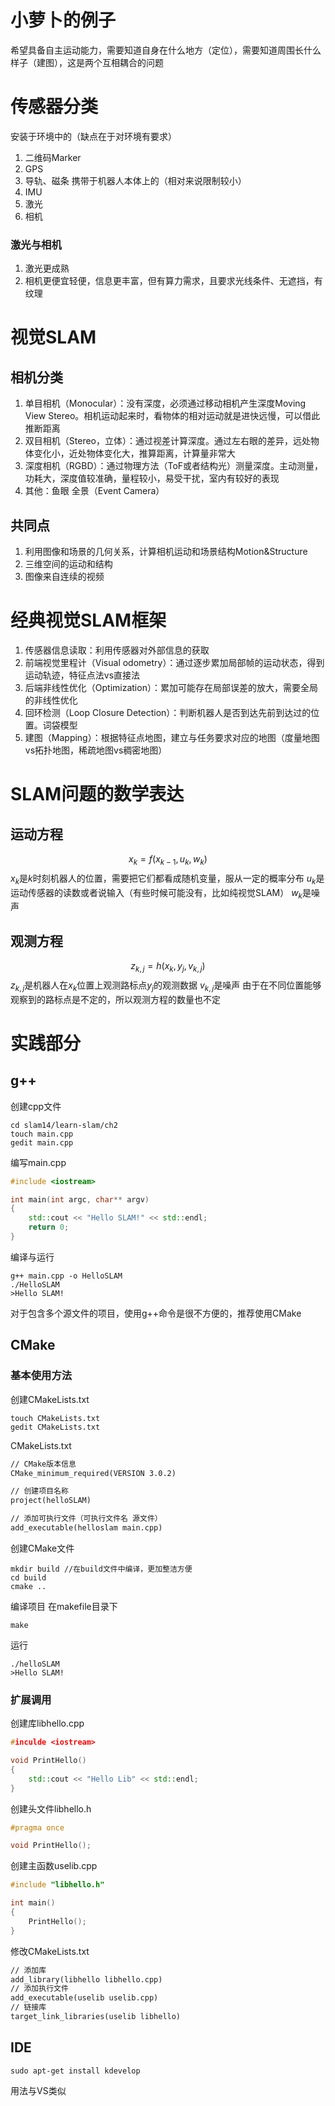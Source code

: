 # 小萝卜的例子
希望具备自主运动能力，需要知道自身在什么地方（定位），需要知道周围长什么样子（建图），这是两个互相耦合的问题
# 传感器分类
安装于环境中的（缺点在于对环境有要求）
1. 二维码Marker
2. GPS
3. 导轨、磁条
携带于机器人本体上的（相对来说限制较小）
1. IMU
2. 激光
3. 相机
### 激光与相机
1. 激光更成熟
2. 相机更便宜轻便，信息更丰富，但有算力需求，且要求光线条件、无遮挡，有纹理
# 视觉SLAM
## 相机分类
1. 单目相机（Monocular）：没有深度，必须通过移动相机产生深度Moving View Stereo。相机运动起来时，看物体的相对运动就是进快远慢，可以借此推断距离
2. 双目相机（Stereo，立体）：通过视差计算深度。通过左右眼的差异，远处物体变化小，近处物体变化大，推算距离，计算量非常大
3. 深度相机（RGBD）：通过物理方法（ToF或者结构光）测量深度。主动测量，功耗大，深度值较准确，量程较小，易受干扰，室内有较好的表现
4. 其他：鱼眼 全景（Event Camera）
## 共同点
1. 利用图像和场景的几何关系，计算相机运动和场景结构Motion&Structure
2. 三维空间的运动和结构
3. 图像来自连续的视频
# 经典视觉SLAM框架
1. 传感器信息读取：利用传感器对外部信息的获取
2. 前端视觉里程计（Visual odometry）：通过逐步累加局部帧的运动状态，得到运动轨迹，特征点法vs直接法
3. 后端非线性优化（Optimization）：累加可能存在局部误差的放大，需要全局的非线性优化
4. 回环检测（Loop Closure Detection）：判断机器人是否到达先前到达过的位置。词袋模型
5. 建图（Mapping）：根据特征点地图，建立与任务要求对应的地图（度量地图vs拓扑地图，稀疏地图vs稠密地图）
# SLAM问题的数学表达
## 运动方程
 $$
x_k=f(x_{k-1},u_k,w_k)
$$
$x_k$是$k$时刻机器人的位置，需要把它们都看成随机变量，服从一定的概率分布
$u_k$是运动传感器的读数或者说输入（有些时候可能没有，比如纯视觉SLAM）
$w_k$是噪声
## 观测方程
$$
z_{k,j}=h(x_k,y_j,v_{k,j})
$$
$z_{k,j}$是机器人在$x_k$位置上观测路标点$y_j$的观测数据
$v_{k,j}$是噪声
由于在不同位置能够观察到的路标点是不定的，所以观测方程的数量也不定
# 实践部分
## g++
创建cpp文件
```Linux
cd slam14/learn-slam/ch2
touch main.cpp
gedit main.cpp
```
编写main.cpp
```c++
#include <iostream>

int main(int argc, char** argv)
{
	std::cout << "Hello SLAM!" << std::endl;
	return 0;
}
```
编译与运行
```Linux
g++ main.cpp -o HelloSLAM
./HelloSLAM
>Hello SLAM!
```
对于包含多个源文件的项目，使用g++命令是很不方便的，推荐使用CMake
## CMake
### 基本使用方法
创建CMakeLists.txt
```Linux
touch CMakeLists.txt
gedit CMakeLists.txt
```
CMakeLists.txt
```txt
// CMake版本信息
CMake_minimum_required(VERSION 3.0.2)

// 创建项目名称
project(helloSLAM)

// 添加可执行文件（可执行文件名 源文件）
add_executable(helloslam main.cpp)
```
创建CMake文件
```Linux
mkdir build //在build文件中编译，更加整洁方便
cd build
cmake ..
```
编译项目
在makefile目录下
```Linux
make
```
运行
```Linux
./helloSLAM
>Hello SLAM!
```
### 扩展调用
创建库libhello.cpp
```c++
#inculde <iostream>

void PrintHello()
{
	std::cout << "Hello Lib" << std::endl;
}
```
创建头文件libhello.h
```c++
#pragma once

void PrintHello();
```
创建主函数uselib.cpp
```c++
#include "libhello.h"

int main()
{
	PrintHello();
}
```
修改CMakeLists.txt
```txt
// 添加库
add_library(libhello libhello.cpp)
// 添加执行文件
add_executable(uselib uselib.cpp)
// 链接库
target_link_libraries(uselib libhello)
```
## IDE
```Linux
sudo apt-get install kdevelop
```
用法与VS类似